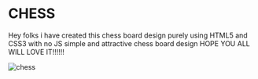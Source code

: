 # CHESS
Hey folks i have created this chess board design purely using HTML5 and CSS3 with no JS 
simple and attractive chess board design 
HOPE YOU ALL WILL LOVE IT!!!!!!

![chess](https://user-images.githubusercontent.com/86278916/226178060-bfd283c4-c555-411f-9f30-6fedcd210cfa.png)
